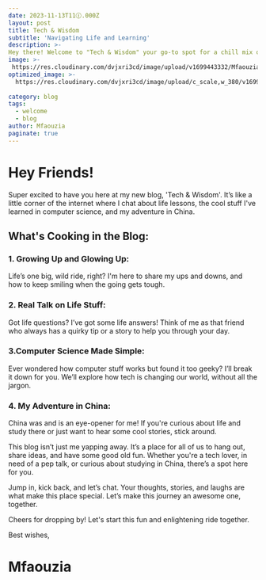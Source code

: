 ```yaml
---
date: 2023-11-13T11🕧.000Z
layout: post
title: Tech & Wisdom
subtitle: 'Navigating Life and Learning'
description: >-
Hey there! Welcome to "Tech & Wisdom" your go-to spot for a chill mix of tech talk and life chats. Here, we keep it real with simple tech tips, life lessons, andcool stories from my time in China. It's all about sharing, laughing, and learning together. So, grab a coffee, get comfy, and let's dive into this adventure of life and tech, one post at a time!
image: >-
 https://res.cloudinary.com/dvjxri3cd/image/upload/v1699443332/Mfaouzia/suqi6f5qgpu7py9cyndw.jpg
optimized_image: >-
  https://res.cloudinary.com/dvjxri3cd/image/upload/c_scale,w_380/v1699443332/Mfaouzia/suqi6f5qgpu7py9cyndw.jpg
  
category: blog
tags:
  - welcome
  - blog
author: Mfaouzia
paginate: true
---
```

# Hey Friends!
Super excited to have you here at my new blog, 'Tech & Wisdom'. It’s like a little corner of the internet where I chat about life lessons, the cool stuff I've learned in computer science, and my adventure in China.

## What's Cooking in the Blog:

### 1. Growing Up and Glowing Up: 
Life’s one big, wild ride, right? I'm here to share my ups and downs, and how to keep smiling when the going gets tough.

### 2. Real Talk on Life Stuff: 
Got life questions? I’ve got some life answers! Think of me as that friend who always has a quirky tip or a story to help you through your day.

### 3.Computer Science Made Simple: 
Ever wondered how computer stuff works but found it too geeky? I’ll break it down for you. We’ll explore how tech is changing our world, without all the jargon.

### 4. My Adventure in China: 
China was and is an eye-opener for me! If you're curious about life and study there or just want to hear some cool stories, stick around.

This blog isn’t just me yapping away. It’s a place for all of us to hang out, share ideas, and have some good old fun. Whether you're a tech lover, in need of a pep talk, or curious about studying in China, there’s a spot here for you.

Jump in, kick back, and let’s chat. Your thoughts, stories, and laughs are what make this place special. Let’s make this journey an awesome one, together.

Cheers for dropping by! Let's start this fun and enlightening ride together.

Best wishes,

# Mfaouzia


